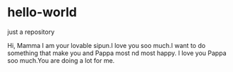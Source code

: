 # hello-world
just a repository

Hi,
   Mamma I am your lovable sipun.I love you soo much.I want to do something that make you and Pappa most nd most happy.
   I love you Pappa soo much.You are doing a lot for me. 
